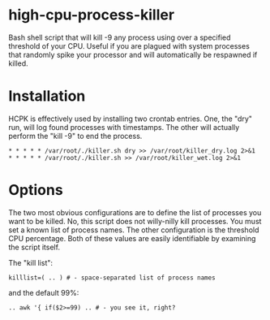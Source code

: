 high-cpu-process-killer
=======================

Bash shell script that will kill -9 any process using over a specified threshold of your CPU. Useful if you are plagued with system processes that randomly spike your processor and will automatically be respawned if killed.

# Installation

HCPK is effectively used by installing two crontab entries. One, the "dry" run, will log found processes with timestamps. The other will actually perform the "kill -9" to end the process.

	* * * * * /var/root/./killer.sh dry >> /var/root/killer_dry.log 2>&1
	* * * * * /var/root/./killer.sh >> /var/root/killer_wet.log 2>&1

# Options

The two most obvious configurations are to define the list of processes you want to be killed. No, this script does not willy-nilly kill processes. You must set a known list of process names. The other configuration is the threshold CPU percentage. Both of these values are easily identifiable by examining the script itself.

The "kill list":

	killlist=( .. ) # - space-separated list of process names
	
and the default 99%:

	.. awk '{ if($2>=99) .. # - you see it, right?


